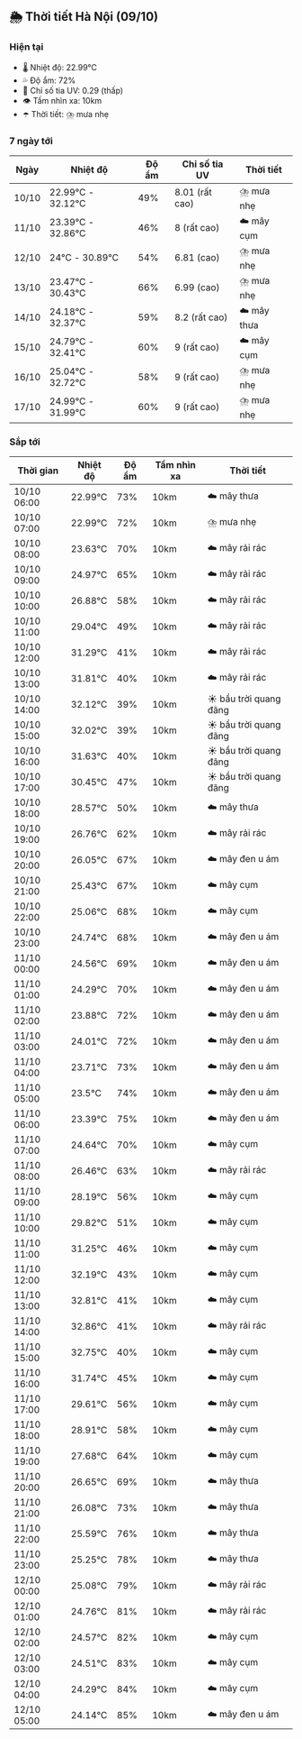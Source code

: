 ## 🌦️ Thời tiết Hà Nội (09/10)

### Hiện tại

- 🌡️ Nhiệt độ: 22.99℃
- 💦 Độ ẩm: 72%
- 🌟 Chỉ số tia UV: 0.29 (thấp)
- 👁️ Tầm nhìn xa: 10km
- ☂️ Thời tiết: ⛈️ mưa nhẹ

### 7 ngày tới

| Ngày | Nhiệt độ | Độ ẩm | Chỉ số tia UV | Thời tiết |
| --- | --- | --- | --- | --- |
| 10/10 | 22.99℃ - 32.12℃ | 49% | 8.01 (rất cao) | ⛈️ mưa nhẹ |
| 11/10 | 23.39℃ - 32.86℃ | 46% | 8 (rất cao) | ☁️ mây cụm |
| 12/10 | 24℃ - 30.89℃ | 54% | 6.81 (cao) | ⛈️ mưa nhẹ |
| 13/10 | 23.47℃ - 30.43℃ | 66% | 6.99 (cao) | ⛈️ mưa nhẹ |
| 14/10 | 24.18℃ - 32.37℃ | 59% | 8.2 (rất cao) | ☁️ mây thưa |
| 15/10 | 24.79℃ - 32.41℃ | 60% | 9 (rất cao) | ☁️ mây cụm |
| 16/10 | 25.04℃ - 32.72℃ | 58% | 9 (rất cao) | ⛈️ mưa nhẹ |
| 17/10 | 24.99℃ - 31.99℃ | 60% | 9 (rất cao) | ⛈️ mưa nhẹ |

### Sắp tới

| Thời gian | Nhiệt độ | Độ ẩm | Tầm nhìn xa | Thời tiết |
| --- | --- | --- | --- | --- |
| 10/10 06:00 | 22.99℃ | 73% | 10km | ☁️ mây thưa |
| 10/10 07:00 | 22.99℃ | 72% | 10km | ⛈️ mưa nhẹ |
| 10/10 08:00 | 23.63℃ | 70% | 10km | ☁️ mây rải rác |
| 10/10 09:00 | 24.97℃ | 65% | 10km | ☁️ mây rải rác |
| 10/10 10:00 | 26.88℃ | 58% | 10km | ☁️ mây rải rác |
| 10/10 11:00 | 29.04℃ | 49% | 10km | ☁️ mây rải rác |
| 10/10 12:00 | 31.29℃ | 41% | 10km | ☁️ mây rải rác |
| 10/10 13:00 | 31.81℃ | 40% | 10km | ☁️ mây rải rác |
| 10/10 14:00 | 32.12℃ | 39% | 10km | ☀️ bầu trời quang đãng |
| 10/10 15:00 | 32.02℃ | 39% | 10km | ☀️ bầu trời quang đãng |
| 10/10 16:00 | 31.63℃ | 40% | 10km | ☀️ bầu trời quang đãng |
| 10/10 17:00 | 30.45℃ | 47% | 10km | ☀️ bầu trời quang đãng |
| 10/10 18:00 | 28.57℃ | 50% | 10km | ☁️ mây thưa |
| 10/10 19:00 | 26.76℃ | 62% | 10km | ☁️ mây rải rác |
| 10/10 20:00 | 26.05℃ | 67% | 10km | ☁️ mây đen u ám |
| 10/10 21:00 | 25.43℃ | 67% | 10km | ☁️ mây cụm |
| 10/10 22:00 | 25.06℃ | 68% | 10km | ☁️ mây cụm |
| 10/10 23:00 | 24.74℃ | 68% | 10km | ☁️ mây đen u ám |
| 11/10 00:00 | 24.56℃ | 69% | 10km | ☁️ mây đen u ám |
| 11/10 01:00 | 24.29℃ | 70% | 10km | ☁️ mây đen u ám |
| 11/10 02:00 | 23.88℃ | 72% | 10km | ☁️ mây đen u ám |
| 11/10 03:00 | 24.01℃ | 72% | 10km | ☁️ mây đen u ám |
| 11/10 04:00 | 23.71℃ | 73% | 10km | ☁️ mây đen u ám |
| 11/10 05:00 | 23.5℃ | 74% | 10km | ☁️ mây đen u ám |
| 11/10 06:00 | 23.39℃ | 75% | 10km | ☁️ mây đen u ám |
| 11/10 07:00 | 24.64℃ | 70% | 10km | ☁️ mây cụm |
| 11/10 08:00 | 26.46℃ | 63% | 10km | ☁️ mây rải rác |
| 11/10 09:00 | 28.19℃ | 56% | 10km | ☁️ mây cụm |
| 11/10 10:00 | 29.82℃ | 51% | 10km | ☁️ mây cụm |
| 11/10 11:00 | 31.25℃ | 46% | 10km | ☁️ mây cụm |
| 11/10 12:00 | 32.19℃ | 43% | 10km | ☁️ mây cụm |
| 11/10 13:00 | 32.81℃ | 41% | 10km | ☁️ mây cụm |
| 11/10 14:00 | 32.86℃ | 41% | 10km | ☁️ mây rải rác |
| 11/10 15:00 | 32.75℃ | 40% | 10km | ☁️ mây cụm |
| 11/10 16:00 | 31.74℃ | 45% | 10km | ☁️ mây cụm |
| 11/10 17:00 | 29.61℃ | 56% | 10km | ☁️ mây cụm |
| 11/10 18:00 | 28.91℃ | 58% | 10km | ☁️ mây cụm |
| 11/10 19:00 | 27.68℃ | 64% | 10km | ☁️ mây cụm |
| 11/10 20:00 | 26.65℃ | 69% | 10km | ☁️ mây thưa |
| 11/10 21:00 | 26.08℃ | 73% | 10km | ☁️ mây thưa |
| 11/10 22:00 | 25.59℃ | 76% | 10km | ☁️ mây thưa |
| 11/10 23:00 | 25.25℃ | 78% | 10km | ☁️ mây thưa |
| 12/10 00:00 | 25.08℃ | 79% | 10km | ☁️ mây rải rác |
| 12/10 01:00 | 24.76℃ | 81% | 10km | ☁️ mây rải rác |
| 12/10 02:00 | 24.57℃ | 82% | 10km | ☁️ mây cụm |
| 12/10 03:00 | 24.51℃ | 83% | 10km | ☁️ mây cụm |
| 12/10 04:00 | 24.29℃ | 84% | 10km | ☁️ mây cụm |
| 12/10 05:00 | 24.14℃ | 85% | 10km | ☁️ mây đen u ám |
